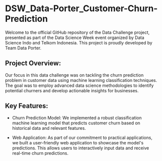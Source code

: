 # DSW_Data-Porter_Customer-Churn-Prediction
Welcome to the official GitHub repository of the Data Challenge project, presented as part of the Data Science Week event organized by Data Science Indo and Telkom Indonesia. This project is proudly developed by Team Data Porter.

## Project Overview:
Our focus in this data challenge was on tackling the churn prediction problem in customer data using machine learning classification techniques. The goal was to employ advanced data science methodologies to identify potential churners and develop actionable insights for businesses.

## Key Features:

* Churn Prediction Model: We implemented a robust classification machine learning model that predicts customer churn based on historical data and relevant features.

* Web Application: As part of our commitment to practical applications, we built a user-friendly web application to showcase the model's predictions. This allows users to interactively input data and receive real-time churn predictions.
